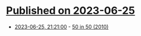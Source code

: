# [Published on 2023-06-25](index.md)

* [2023-06-25, 21:21:00](https://lobste.rs/s/ehevj8/50_50_2010) - [50 in 50 (2010)](https://vimeo.com/25958308)
